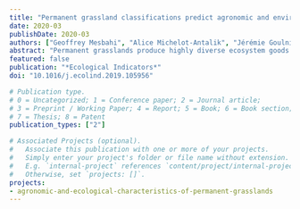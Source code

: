 ```yaml
---
title: "Permanent grassland classifications predict agronomic and environmental characteristics well, but not ecological characteristics"
date: 2020-03
publishDate: 2020-03
authors: ["Geoffrey Mesbahi", "Alice Michelot-Antalik", "Jérémie Goulnik", "Sylvain Plantureux"]
abstract: "Permanent grasslands produce highly diverse ecosystem goods and services, which need to be easily assessed by decision makers. Naturalists and agronomists classify grasslands in different ways to predict ecological, agronomic and environmental characteristics of the grasslands. However, few studies have compared the prediction abilities of these different classifications using the same botanical relevés, and none has explored the utility of combining classifications. In this study, we attributed a grassland class from each of three classifications (phytosociological, agronomic and functional) to 250 permanent grasslands in north-eastern France to predict 16 characteristics: nine ecological, three agronomic and four environmental. We used statistical model selection to identify the classification or combination of classifications that best predicted each characteristic. Our results showed great prediction ability of agronomic classification, which created the best models for predicting agronomic (yield) and environmental (management, elevation) characteristics. We also identified a strong prediction ability of combining two or all three classifications to predict seven other grassland characteristics. However, grassland classifications did not predict most of the ecological characteristics well. We can assume that phytosociological classification, despite its mainstream use, predicts grassland characteristics less well than agronomic classification. We recommend combining grassland classifications to improve rapid prediction abilities. This study provides new knowledge useful for developing grassland classifications which meet the needs of agronomists and naturalists."
featured: false
publication: "*Ecological Indicators*"
doi: "10.1016/j.ecolind.2019.105956"

# Publication type.
# 0 = Uncategorized; 1 = Conference paper; 2 = Journal article;
# 3 = Preprint / Working Paper; 4 = Report; 5 = Book; 6 = Book section;
# 7 = Thesis; 8 = Patent
publication_types: ["2"]

# Associated Projects (optional).
#   Associate this publication with one or more of your projects.
#   Simply enter your project's folder or file name without extension.
#   E.g. `internal-project` references `content/project/internal-project/index.md`.
#   Otherwise, set `projects: []`.
projects:
- agronomic-and-ecological-characteristics-of-permanent-grasslands
---
```


